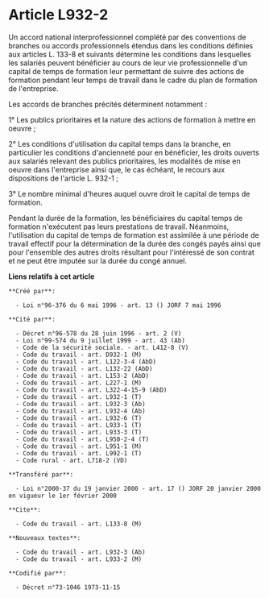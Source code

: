 # Article L932-2

Un accord national interprofessionnel complété par des conventions de branches ou accords professionnels étendus dans les
conditions définies aux articles L. 133-8 et suivants détermine les conditions dans lesquelles les salariés peuvent
bénéficier au cours de leur vie professionnelle d'un capital de temps de formation leur permettant de suivre des actions de
formation pendant leur temps de travail dans le cadre du plan de formation de l'entreprise.

Les accords de branches précités déterminent notamment :

1° Les publics prioritaires et la nature des actions de formation à mettre en oeuvre ;

2° Les conditions d'utilisation du capital temps dans la branche, en particulier les conditions d'ancienneté pour en
bénéficier, les droits ouverts aux salariés relevant des publics prioritaires, les modalités de mise en oeuvre dans
l'entreprise ainsi que, le cas échéant, le recours aux dispositions de l'article L. 932-1 ;

3° Le nombre minimal d'heures auquel ouvre droit le capital de temps de formation.

Pendant la durée de la formation, les bénéficiaires du capital temps de formation n'exécutent pas leurs prestations de
travail. Néanmoins, l'utilisation du capital de temps de formation est assimilée à une période de travail effectif pour la
détermination de la durée des congés payés ainsi que pour l'ensemble des autres droits résultant pour l'intéressé de son
contrat et ne peut être imputée sur la durée du congé annuel.

**Liens relatifs à cet article**

	**Créé par**:

	  - Loi n°96-376 du 6 mai 1996 - art. 13 () JORF 7 mai 1996

	**Cité par**:

	  - Décret n°96-578 du 28 juin 1996 - art. 2 (V)
	  - Loi n°99-574 du 9 juillet 1999 - art. 43 (Ab)
	  - Code de la sécurité sociale. - art. L412-8 (V)
	  - Code du travail - art. D932-1 (M)
	  - Code du travail - art. L122-3-4 (AbD)
	  - Code du travail - art. L132-22 (AbD)
	  - Code du travail - art. L153-2 (AbD)
	  - Code du travail - art. L227-1 (M)
	  - Code du travail - art. L322-4-15-9 (AbD)
	  - Code du travail - art. L932-1 (T)
	  - Code du travail - art. L932-3 (Ab)
	  - Code du travail - art. L932-4 (Ab)
	  - Code du travail - art. L932-6 (T)
	  - Code du travail - art. L933-1 (T)
	  - Code du travail - art. L933-3 (T)
	  - Code du travail - art. L950-2-4 (T)
	  - Code du travail - art. L951-1 (M)
	  - Code du travail - art. L992-1 (T)
	  - Code rural - art. L718-2 (VD)

	**Transféré par**:

	  - Loi n°2000-37 du 19 janvier 2000 - art. 17 () JORF 20 janvier 2000 en vigueur le 1er février 2000

	**Cite**:

	  - Code du travail - art. L133-8 (M)

	**Nouveaux textes**:

	  - Code du travail - art. L932-3 (Ab)
	  - Code du travail - art. L933-2 (M)

	**Codifié par**:

	  - Décret n°73-1046 1973-11-15
